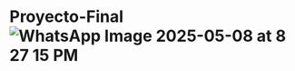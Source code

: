 # Proyecto-Final![WhatsApp Image 2025-05-08 at 8 27 15 PM](https://github.com/user-attachments/assets/59f55167-e06c-494a-9cbd-4c4721d3ecee)
